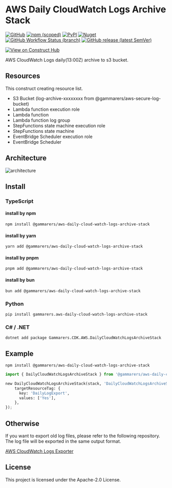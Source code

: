 # AWS Daily CloudWatch Logs Archive Stack

[![GitHub](https://img.shields.io/github/license/gammarers/aws-daily-cloud-watch-logs-archive-stack?style=flat-square)](https://github.com/gammarers/aws-daily-cloud-watch-logs-archive-stack/blob/main/LICENSE)
[![npm (scoped)](https://img.shields.io/npm/v/@gammarers/aws-daily-cloud-watch-logs-archive-stack?style=flat-square)](https://www.npmjs.com/package/@gammarers/aws-daily-cloud-watch-logs-archive-stack)
[![PyPI](https://img.shields.io/pypi/v/gammarers.aws-daily-cloud-watch-logs-archive-stack?style=flat-square)](https://pypi.org/project/gammarers.aws-daily-cloud-watch-logs-archive-stack/)
[![Nuget](https://img.shields.io/nuget/v/gammarers.CDK.AWS.DailyCloudWatchLogsArchiveStack?style=flat-square)](https://www.nuget.org/packages/gammarers.CDK.AWS.DailyCloudWatchLogsArchiveStack/)
[![GitHub Workflow Status (branch)](https://img.shields.io/github/actions/workflow/status/gammarers/aws-daily-cloud-watch-logs-archive-stack/release.yml?branch=main&label=release&style=flat-square)](https://github.com/gammarers/aws-daily-cloud-watch-logs-archive-stack/actions/workflows/release.yml)
[![GitHub release (latest SemVer)](https://img.shields.io/github/v/release/gammarers/aws-daily-cloud-watch-logs-archive-stack?sort=semver&style=flat-square)](https://github.com/gammarers/aws-daily-cloud-watch-logs-archive-stack/releases)

[![View on Construct Hub](https://constructs.dev/badge?package=@gammarers/aws-daily-cloud-watch-logs-archive-stack)](https://constructs.dev/packages/@gammarers/aws-daily-cloud-watch-logs-archive-stack)

AWS CloudWatch Logs daily(13:00Z) archive to s3 bucket.

## Resources

This construct creating resource list.

* S3 Bucket (log-archive-xxxxxxxx from @gammarers/aws-secure-log-bucket)
* Lambda function execution role
* Lambda function
* Lambda function log group
* StepFunctions state machine execution role
* StepFunctions state machine
* EventBridge Scheduler execution role
* EventBridge Scheduler

## Architecture

![architecture](/architecture.drawio.svg)

## Install

### TypeScript

#### install by npm

```shell
npm install @gammarers/aws-daily-cloud-watch-logs-archive-stack
```

#### install by yarn

```shell
yarn add @gammarers/aws-daily-cloud-watch-logs-archive-stack
```

#### install by pnpm

```shell
pnpm add @gammarers/aws-daily-cloud-watch-logs-archive-stack
```

#### install by bun

```shell
bun add @gammarers/aws-daily-cloud-watch-logs-archive-stack
```

### Python

```shell
pip install gammarers.aws-daily-cloud-watch-logs-archive-stack
```

### C# / .NET

```shell
dotnet add package Gammarers.CDK.AWS.DailyCloudWatchLogsArchiveStack
```

## Example

```shell
npm install @gammarers/aws-daily-cloud-watch-logs-archive-stack
```

```python
import { DailyCloudWatchLogsArchiveStack } from '@gammarers/aws-daily-cloud-watch-logs-archive-stack';

new DailyCloudWatchLogsArchiveStack(stack, 'DailyCloudWatchLogsArchiveStack', {
    targetResourceTag: {
      key: 'DailyLogExport',
      values: ['Yes'],
    },
});
```

## Otherwise

If you want to export old log files, please refer to the following repository. The log file will be exported in the same output format.

[AWS CloudWatch Logs Exporter](https://github.com/gammarers/aws-cloud-watch-logs-exporter)

## License

This project is licensed under the Apache-2.0 License.
